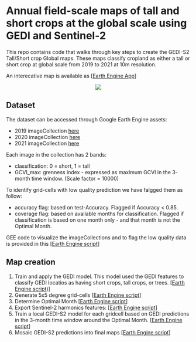 # Annual field-scale maps of tall and short crops at the global scale using GEDI and Sentinel-2

This repo contains code that walks through key steps to create the GEDI-S2 Tall/Short crop Global maps.
These maps classify cropland as either a tall or short crop at global scale from 2019 to 2021 at 10m resolution.

An interecative map is available as [[Earth Engine App](https://stefania.users.earthengine.app/view/gedi-s2tallshortcropmap)]

<p align="center"><img src="https://github.com/LobellLab/GEDI-S2_tall_short_global_map/blob/main/fig.png"></p>



## Dataset

The dataset can be accessed through Google Earth Engine assets:

- 2019 imageCollection [here](https://code.earthengine.google.com/?asset=projects/lobell-lab/gedi_global_folder/predictionsS2_3Mcombined/mapGEDIS2_2019)
- 2020 imageCollection [here](https://code.earthengine.google.com/?asset=projects/lobell-lab/gedi_global_folder/predictionsS2_3Mcombined/mapGEDIS2_2020)
- 2021 imageCollection [here](https://code.earthengine.google.com/?asset=projects/lobell-lab/gedi_global_folder/predictionsS2_3Mcombined/mapGEDIS2_2021)

Each image in the collection has 2 bands:
- classification: 0 = short, 1 = tall
- GCVI_max: grenness index - expressed as maximum GCVI in the 3-month time window. (Scale factor = 10000)

To identify grid-cells with low quality prediction we have falgged them as follow:
- accuracy flag: based on test-Accuracy. Flagged if Accuracy < 0.85.
- coverage flag: based on available months for classification. Flagged if classification is based on one month only - and that month is not the Optimal Month.

GEE code to visualize the imageCollections and to flag the low quality data is provided in this [[Earth Engine script](https://code.earthengine.google.com/e95d815222a9bc108cf13ab94df79aae)]


## Map creation

1. Train and apply the GEDI model. This model used the GEDI features to classify GEDI locatios as having short crops, tall crops, or trees. [[Earth Engine script](https://code.earthengine.google.com/4a7ad3a9bb72a59e576c4e425a62708a))]
2. Generate 5x5 degree grid-cells [[Earth Engine script](https://code.earthengine.google.com/6d2be67fafd21394db7d6bb9c0b58331)]
3. Determine Optimal Month [[Earth Engine script](https://code.earthengine.google.com/1a732e3c5a14f2b2cd3ce0ec1608ac00)]
4. Export Sentinel-2 harmonics features: [[Earth Engine script](https://code.earthengine.google.com/33365205a751bf1507885c400a1cf4cc)]
5. Train a local GEDI-S2 model for each gridcell based on GEDI predictions in the 3-month time window around the Optimal Month. [[Earth Engine script](https://code.earthengine.google.com/aa975f7a37c52ae87f07b431244f4744)]
6. Mosaic GEDI-S2 predictions into final maps [[Earth Engine script](https://code.earthengine.google.com/f43c776ab4909e122d7de56740439727)]

<!---               
## Map validation and error analysis
1. Export predictins at field locations or random sample for validation analysis ([15.10_validation_atRandomLoc_US])
2. Python Jupyter NOtebook code for running Validation
3. Low Vegetation Index analysis in Canada ([VI_analyis_Canada]), Kenya(VI_analyis_Kenya_SR2021) and malawi(VI_analyis_Malawi)
4. GEDI orbital resonance visualization 2019-2020-2021 (fig02_gediShotsOverFields)
5. Export View Angle information in Time ([00.01_exploreGEDIinGEE_L2B_export])
6. [Jupyter notebook] for View angle analysis in US
-->
